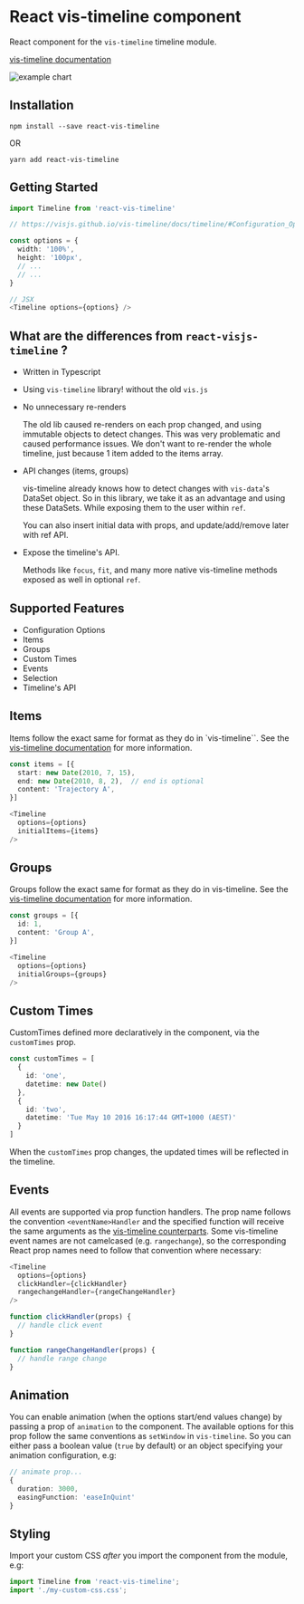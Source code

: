 React vis-timeline component
=====================

React component for the `vis-timeline` timeline module.

[vis-timeline documentation](https://visjs.github.io/vis-timeline/docs/timeline/)

![example chart](https://github.com/visjs/vis-timeline/blob/master/docs/img/timeline.png)

## Installation

```
npm install --save react-vis-timeline
```

OR

```
yarn add react-vis-timeline
```

## Getting Started

```typescript
import Timeline from 'react-vis-timeline'

// https://visjs.github.io/vis-timeline/docs/timeline/#Configuration_Options

const options = {
  width: '100%',
  height: '100px',
  // ...
  // ...
}

// JSX
<Timeline options={options} />
```


## What are the differences from `react-visjs-timeline` ?

* Written in Typescript
* Using `vis-timeline` library! without the  old `vis.js`
* No unnecessary re-renders

  The old lib caused re-renders on each prop changed, and using immutable objects to detect changes.
  This was very problematic and caused performance issues.
  We don't want to re-render the whole timeline, just because 1 item added to the items array.
  
* API changes (items, groups)

  vis-timeline already knows how to detect changes with `vis-data`'s DataSet object.
  So in this library, we take it as an advantage and using these DataSets.
  While exposing them to the user within `ref`.
  
  You can also insert initial data with props, and update/add/remove later with ref API.
  
* Expose the timeline's API.

  Methods like `focus`, `fit`, and many more native vis-timeline methods exposed as well in optional `ref`.


## Supported Features

* Configuration Options
* Items
* Groups
* Custom Times
* Events
* Selection
* Timeline's API

## Items

Items follow the exact same for format as they do in `vis-timeline``. See the [vis-timeline documentation](https://visjs.github.io/vis-timeline/docs/timeline/#items) for more information.

```typescript
const items = [{
  start: new Date(2010, 7, 15),
  end: new Date(2010, 8, 2),  // end is optional
  content: 'Trajectory A',
}]

<Timeline
  options={options}
  initialItems={items}
/>
```

## Groups

Groups follow the exact same for format as they do in vis-timeline. See the [vis-timeline documentation](https://visjs.github.io/vis-timeline/docs/timeline/#groups) for more information.

```typescript
const groups = [{
  id: 1,
  content: 'Group A',
}]

<Timeline
  options={options}
  initialGroups={groups}
/>
```

## Custom Times

CustomTimes defined more declaratively in the component, via the `customTimes` prop.

```typescript
const customTimes = [
  {
    id: 'one',
    datetime: new Date()
  },
  {
    id: 'two',
    datetime: 'Tue May 10 2016 16:17:44 GMT+1000 (AEST)'
  }
]
```

When the `customTimes` prop changes, the updated times will be reflected in the timeline.

## Events

All events are supported via prop function handlers. The prop name follows the convention `<eventName>Handler` and the specified function will receive the same arguments as the [vis-timeline counterparts](https://visjs.github.io/vis-timeline/docs/timeline/#Events).
Some vis-timeline event names are not camelcased (e.g. `rangechange`), so the corresponding React prop names need to follow that convention where necessary:

```typescript
<Timeline
  options={options}
  clickHandler={clickHandler}
  rangechangeHandler={rangeChangeHandler}
/>

function clickHandler(props) {
  // handle click event
}

function rangeChangeHandler(props) {
  // handle range change
}
```

## Animation

You can enable animation (when the options start/end values change) by passing a prop of `animation` to the component. The available options for this prop follow the same conventions as `setWindow` in `vis-timeline`. So you can either pass a boolean value (`true` by default) or an object specifying your animation configuration, e.g:

```typescript
// animate prop...
{
  duration: 3000,
  easingFunction: 'easeInQuint'
}
```

## Styling

Import your custom CSS *after* you import the component from the module, e.g:

```typescript
import Timeline from 'react-vis-timeline';
import './my-custom-css.css';
```
